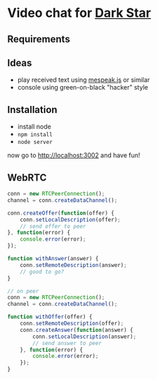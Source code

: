 # Video chat for [Dark Star](http://www.visionbakery.com/dark-star)

## Requirements

## Ideas

- play received text using [mespeak.js](http://www.masswerk.at/mespeak/) or similar
- console using green-on-black "hacker" style

## Installation

- install node
- `npm install`
- `node server`

now go to <http://localhost:3002> and have fun!

## WebRTC

```javascript
conn = new RTCPeerConnection();
channel = conn.createDataChannel();

conn.createOffer(function(offer) {
	conn.setLocalDescription(offer);
	// send offer to peer
}, function(error) {
	console.error(error);
});

function withAnswer(answer) {
	conn.setRemoteDescription(answer);
	// good to go?
}

// on peer
conn = new RTCPeerConnection();
channel = conn.createDataChannel();

function withOffer(offer) {
	conn.setRemoteDescription(offer);
	conn.createAnswer(function(answer) {
		conn.setLocalDescription(answer);
		// send answer to peer
	}, function(error) {
		console.error(error);
	});
}
```